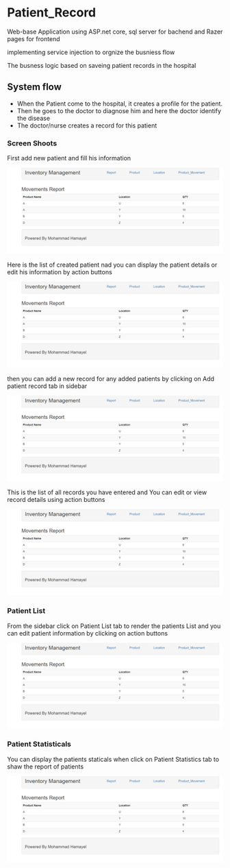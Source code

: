 # Patient_Record

Web-base Application using ASP.net core, sql server for bachend and Razer pages for frontend

implementing service injection to orgnize the busniess flow

The busness logic based on saveing patient records in the hospital

<h2> System flow </h2>

- When the Patient come to the hospital, it creates a profile for the patient.
- Then he goes to the doctor to diagnose him and here the doctor identify the disease
- The doctor/nurse creates a record for this patient

<h3> Screen Shoots </h3>

First add new patient and fill his information

![alt text](https://github.com/mohammadhamayel/InventoryManagement/blob/master/github_images/MainPage.PNG)

Here is the list of created patient nad you can display the patient details or edit his information by action buttons

![alt text](https://github.com/mohammadhamayel/InventoryManagement/blob/master/github_images/MainPage.PNG)

then you can add a new record for any added patients by clicking on Add patient record tab in sidebar 

![alt text](https://github.com/mohammadhamayel/InventoryManagement/blob/master/github_images/MainPage.PNG)

This is the list of all records you have entered and You can edit or view record details using action buttons

![alt text](https://github.com/mohammadhamayel/InventoryManagement/blob/master/github_images/MainPage.PNG)

<h3> Patient List </h3>
From the sidebar click on Patient List tab to render the patients List and you can edit patient information by clicking on action buttons

![alt text](https://github.com/mohammadhamayel/InventoryManagement/blob/master/github_images/MainPage.PNG)

<h3> Patient Statisticals </h3>
You can display the patients staticals when click on Patient Statistics tab to shaw the report of patients

![alt text](https://github.com/mohammadhamayel/InventoryManagement/blob/master/github_images/MainPage.PNG)

